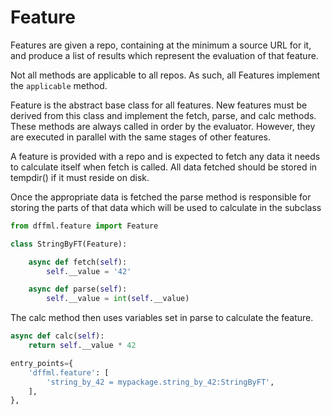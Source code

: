 # Feature

Features are given a repo, containing at the minimum a source URL for it,
and produce a list of results which represent the evaluation of that feature.

Not all methods are applicable to all repos. As such, all Features implement the
`applicable` method.

Feature is the abstract base class for all features. New features must be
derived from this class and implement the fetch, parse, and calc methods. These
methods are always called in order by the evaluator. However, they are executed
in parallel with the same stages of other features.

A feature is provided with a repo
and is expected to fetch any data it needs to calculate itself when fetch
is called. All data fetched should be stored in tempdir() if it must reside
on disk.

Once the appropriate data is fetched the parse method is responsible for
storing the parts of that data which will be used to calculate in the
subclass

```python
from dffml.feature import Feature

class StringByFT(Feature):

    async def fetch(self):
        self.__value = '42'

    async def parse(self):
        self.__value = int(self.__value)
```

The calc method then uses variables set in parse to calculate the feature.

```python
async def calc(self):
    return self.__value * 42
```

```python
entry_points={
    'dffml.feature': [
        'string_by_42 = mypackage.string_by_42:StringByFT',
    ],
},
```

